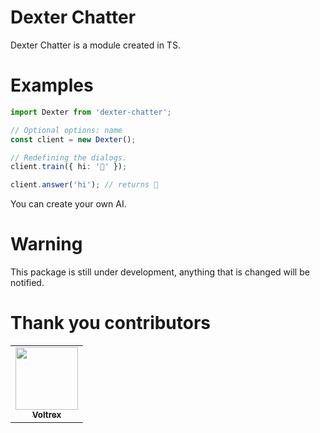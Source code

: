 # Dexter Chatter
Dexter Chatter is a module created in TS.


# Examples
```ts
import Dexter from 'dexter-chatter';

// Optional options: name
const client = new Dexter();

// Redefining the dialogs.
client.train({ hi: '👋' });

client.answer('hi'); // returns 👋
```

You can create your own AI.

# Warning
This package is still under development, anything that is changed will be notified.


# Thank you contributors
<table>
  <tr>
  <td align="center"><a href="https://github.com/VoltrexMaster"><img src="https://avatars.githubusercontent.com/u/62040526?v=4" width="100px;" alt=""/><br /><sub><b>Voltrex</b></sub></a></td>
  </tr>
</table>
